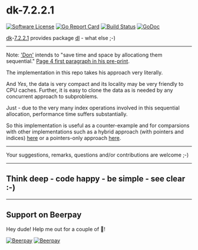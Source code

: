 # dk-7.2.2.1

[![Software License](https://img.shields.io/badge/license-MIT-brightgreen.svg?style=flat-square)](LICENSE.md)
[![Go Report Card](https://goreportcard.com/badge/github.com/GoLangsam/dk-7.2.2.1)](https://goreportcard.com/report/github.com/GoLangsam/dk-7.2.2.1)
[![Build Status](https://travis-ci.org/GoLangsam/dk-7.2.2.1.svg?branch=master)](https://travis-ci.org/GoLangsam/dk-7.2.2.1)
[![GoDoc](https://godoc.org/github.com/GoLangsam/dk-7.2.2.1?status.svg)](https://godoc.org/github.com/GoLangsam/dk-7.2.2.1)

[dk](https://en.wikipedia.org/wiki/Donald_Knuth)-[7.2.2.1](http://www.cs.stanford.edu/~knuth/fasc5c.ps.gz) provides package [dl](https://en.wikipedia.org/wiki/Dancing_Links) - what else ;-)

---
Note: ['Don'](https://en.wikipedia.org/wiki/Donald_Knuth) intends to "save time and space by allocationg them sequential."
[Page 4 first paragraph in his pre-print](http://www.cs.stanford.edu/~knuth/fasc5c.ps.gz).

The implementation in this repo takes his approach very literally.

And *Yes*, the data is very compact and its locality may be very friendly to CPU caches.
Further, it is easy to clone the data as is needed by any concurrent approach to subproblems.

Just - due to the very many index operations involved in this sequential allocation, performance time suffers substantially.

So this implementation is useful as a counter-example and for comparsions with other implementations
such as a hybrid approach (with pointers and indices) [here](https://github.com/GoLangsam/taocp-7.2.2.1)
or a pointers-only approach [here](https://github.com/GoLangsam/tees).

---
Your suggestions, remarks, questions and/or contributions are welcome ;-)

---
## Think deep - code happy - be simple - see clear :-)

---
## Support on Beerpay
Hey dude! Help me out for a couple of :beers:!

[![Beerpay](https://beerpay.io/GoLangsam/dk-7.2.2.1/badge.svg?style=beer-square)](https://beerpay.io/GoLangsam/dk-7.2.2.1)  [![Beerpay](https://beerpay.io/GoLangsam/dk-7.2.2.1/make-wish.svg?style=flat-square)](https://beerpay.io/GoLangsam/dk-7.2.2.1?focus=wish)